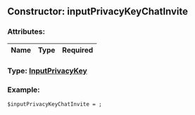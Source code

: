 ## Constructor: inputPrivacyKeyChatInvite  

### Attributes:

| Name     |    Type       | Required |
|----------|:-------------:|---------:|


### Type: [InputPrivacyKey](../types/InputPrivacyKey.md)

### Example:


```
$inputPrivacyKeyChatInvite = ;
```